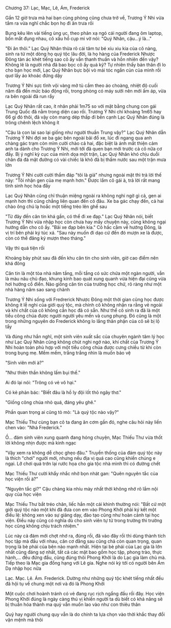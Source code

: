 




Chương 37: Lạc, Mạc, Lê, Ám, Frederick

Gần 12 giờ trưa mà hai bạn cùng phòng cũng chưa trở về, Trương Ý Nhi vừa tắm ra vừa nghĩ chắc bọn họ đi ăn trưa rồi

Bụng kêu lên vài tiếng ùng ục, theo phản xạ ngó cái người đang ôm laptop, bốn mắt đụng nhau, cô xấu hổ cụp mi vờ nói: "Quý Nhân, cậu...ý là..."

"Đi ăn thôi." Lạc Quý Nhân thừa rõ cái tâm tư bé xíu xiu kia của cô nàng, sinh ra từ một dòng họ quý tộc lâu đời, là họ hàng của Frederick Nhược Đông tàn ác khét tiếng sao cô ấy vẫn thanh thuần và hồn nhiên đến vậy? Không lẽ là người nhà đã bao bọc cô ấy quá kỹ? Tự nhiên thấy bản thân đi lo cho bạn học mới, Lạc Quý Nhân bực bội vò mái tóc ngắn củn của mình rồi quơ lấy áo khoác đứng dậy

Trương Ý Nhi sực tĩnh vội vàng mở tủ cầm theo áo choàng, nhiệt độ cuối năm đã đến mức báo động rồi, trong phòng có máy sưởi nên mới ấm áp, vừa ra bên ngoài đã run rẩy

Lạc Quý Nhân rất cao, ít nhân phải 1m75 so với mặt bằng chung con gái Trung Quốc đã nằm trong diện cao rồi. Trương Ý Nhi chỉ khoảng 1m65 hay 66 gì đó thôi, đã vậy còn mang dép thấp đi bên cạnh Lạc Quý Nhân đúng là trông chênh lệch không ít

"Cậu là con lai sao lại giống như người thuần Trung vậy?" Lạc Quý Nhân dẫn Trương Ý Nhi đợi xe ba gác bên ngoài bãi đổ xe, lúc đi ngang qua anh chàng gác trạm còn mỉm cười chào cả hai, đặc biệt là ánh mắt thiện cảm anh ta dành cho Trương Ý Nhi, mới tới đã quen bạn mới trước cả cô nữa cơ đấy. Bị ý nghĩ kỳ cục của mình dọa một trận, Lạc Quý Nhân khó chịu duỗi chân đá đá mặt đường có vài chiếc lá khô đã bị thấm nước sau một trận mưa lớn


Trương Ý Nhi cười cười thầm đáp "tôi là giả" nhưng ngoài mặt thì trả lời thế này: "Tôi nhận gen của mẹ mạnh hơn." Được lắm cô gái à, trả lời rất mang tính sinh học hóa đấy

Lạc Quý Nhân cũng chỉ thuận miệng ngoài ra không nghi ngờ gì cả, gen ai mạnh hơn thì cũng chẳng liên quan đến cô đâu. Xe ba gác chạy đến, cả hai chào ông chú lạ hoắc một tiếng trèo lên ghế sau

"Từ đây đến căn tin khá gần, có thể đi xe đạp." Lạc Quý Nhân nói, biết Trương Ý Nhi vừa nhập học còn chưa hay mấy chuyện này, cũng không ngại hướng dẫn cho cô ấy. "Bãi xe đạp bên kia." Cô hấc cằm về hướng Đông, là vị trí bên phải ký túc xá. "Sau này muốn đi dạo cứ đến đó mượn xe là được, còn có thể đăng ký mượn theo tháng."

Vậy thì quá tiện rồi

Khoảng bảy phút sau đã đến khu căn tin cho sinh viên, giờ cao điểm nên khá đông

Căn tin là một tòa nhà năm tầng, mỗi tầng có sức chứa một ngàn người, vẫn là màu nâu chủ đạo, khung kính bao quát xung quanh vừa hiện đại cũng vừa hơi hướng cổ điển. Nào giống căn tin của trường học chứ, rõ ràng như một nhà hàng năm sao sang chảnh

Trương Ý Nhi sống với Fredrerick Nhược Đông một thời gian cũng học được không ít lễ nghi của giới quý tộc, mà chính cô không nhận ra rằng vẻ ngoài và khí chất của cô không cần học đã có sẵn. Như thể cô sinh ra đã là một tiểu công chúa được người người yêu mến và cung phụng. Đó cũng là một trong những nguyên do Frederick không lo lắng thân phận của cô sẽ bị lộ tẩy

Và đúng như hắn nghĩ, một sinh viên xuất sắc của chuyên ngành tâm lý học như Lạc Quý Nhân cũng không chút nghi ngờ nào, khí chất của Trương Ý Nhi hoàn toàn phù hợp với một tiểu công chúa được cưng chiều từ khi còn trong bụng mẹ. Mềm mềm, trắng trắng nhìn là muốn bảo vệ

"Sinh viên mới à?"


"Như thiên thần không lấm bụi thế."

Ai đó lại nói: "Trông có vẻ vô hại."

Có kẻ phản bác: "Biết đâu là hồ ly đội lốt thỏ ngây thơ."

"Giống công chúa nhỏ quá, đáng yêu ghê."

Phần quan trọng ai cũng tò mò: "Là quý tộc nào vậy?"

Mạc Thiếu Thư cùng bạn cô ta đang ăn cơm gần đó, nghe câu hỏi này liền chen vào: "Nhà Frederick."

Ồ... đám sinh viên xung quanh đang hóng chuyện, Mạc Thiếu Thư vừa thốt lời không nhịn được mà kinh ngạc

"Vậy xem ra không dễ chọc ghẹo đâu." Truyền thống của đám quý tộc này là thích "chơi" người mới, nhưng nếu địa vị quá cao cũng khiến chúng e ngại. Lỡ chơi quá trớn lại rước họa cho gia tộc nhà mình thì có đường chết

Mạc Thiếu Thư cười khẩy nhắc nhở bọn nhát gan: "Quên nguyên tắc của học viện rồi à?"

"Nguyên tắc gì?" Cậu chàng kia nhíu mày nhất thời không nhớ rõ lắm nội quy của học viện

Mạc Thiếu Thư bắt tréo chân, liếc hắn một cái khinh thường nói: "Bất cứ một giới quý tộc nào một khi đã đưa con em vào Phong Khởi phải ký kết một điều lệ: không xen vào sự giảng dạy, đào tạo cũng như hoàn cảnh tại học viện. Điều này cũng có nghĩa dù cho sinh viên tự tử trong trường thì trường học cũng không chịu trách nhiệm."

Lúc này cả đám mới chợt nhớ ra, đúng rồi, đã vào đây rồi thì dùng thành tích học tập mà đấu với nhau, căn cơ đằng sau cũng chả còn quan trọng, quan trọng là bè phái của bên nào mạnh nhất. Hiện tại bè phái của Lạc gia là lớn nhất cũng đáng sợ nhất, tất cả các mặt bao gồm học tập, phong trào, thực hành,... đều đứng đầu, cũng đúng thôi Phong Khởi là do Lạc gia làm chủ mà. Tiếp theo là Mạc gia đồng hạng với Lê gia. Nghe nói kỳ tới có người bên Ám Dạ nhập học nữa

Lạc. Mạc. Lê. Ám. Frederick. Dường như những quý tộc khét tiếng nhất đều đã hội tụ về chung một nơi và đó là Phong Khởi

Một cuộc chơi hoành tránh có vẻ đang rục rịch ngẩng đầu rồi đây. Học viện Phong Khởi đúng là ngày càng thú vị khiến người ta dù biết có khả năng sẽ bị thuần hóa thành ma quỷ vẫn muốn lao vào như con thiêu thân

Quỷ hay người chung quy vẫn là do chính ta lựa chọn vào thời khắc thay đổi vận mệnh mà thôi




